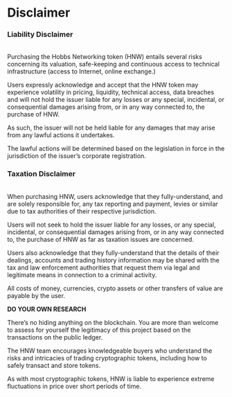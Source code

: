# Disclaimer

### Liability Disclaimer

\
Purchasing the Hobbs Networking token (HNW) entails several risks concerning its valuation, safe-keeping and continuous access to technical infrastructure (access to Internet, online exchange.)

Users expressly acknowledge and accept that the HNW token may experience volatility in pricing, liquidity, technical access, data breaches and will not hold the issuer liable for any losses or any special, incidental, or consequential damages arising from, or in any way connected to, the purchase of HNW.

As such, the issuer will not be held liable for any damages that may arise from any lawful actions it undertakes.

The lawful actions will be determined based on the legislation in force in the jurisdiction of the issuer’s corporate registration.&#x20;

### **Taxation Disclaimer**

\
When purchasing HNW, users acknowledge that they fully-understand, and are solely responsible for, any tax reporting and payment, levies or similar due to tax authorities of their respective jurisdiction.&#x20;

Users will not seek to hold the issuer liable for any losses, or any special, incidental, or consequential damages arising from, or in any way connected to, the purchase of HNW as far as taxation issues are concerned.&#x20;

Users also acknowledge that they fully-understand that the details of their dealings, accounts and trading history information may be shared with the tax and law enforcement authorities that request them via legal and legitimate means in connection to a criminal activity.&#x20;

All costs of money, currencies, crypto assets or other transfers of value are payable by the user.&#x20;

**DO YOUR OWN RESEARCH**

There’s no hiding anything on the blockchain. You are more than welcome to assess for yourself the legitimacy of this project based on the transactions on the public ledger.

The HNW team encourages knowledgeable buyers who understand the risks and intricacies of trading cryptographic tokens, including how to safely transact and store tokens.&#x20;

As with most cryptographic tokens, HNW is liable to experience extreme fluctuations in price over short periods of time.
